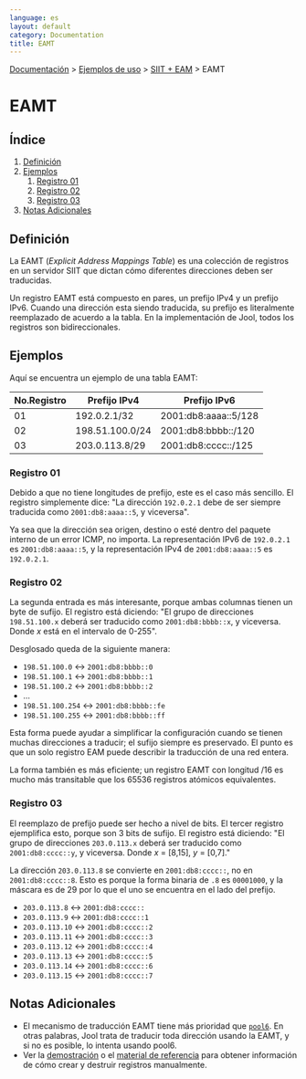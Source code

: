 ```yaml
---
language: es
layout: default
category: Documentation
title: EAMT
---
```


[Documentación](documentation.html) > [Ejemplos de uso](documentation.html#ejemplos-de-uso) > [SIIT + EAM](mod-run-eam.html) > EAMT

# EAMT

## Índice

1. [Definición](#definicin)
2. [Ejemplos](#ejemplos)
	1. [Registro 01](#registro-01)
	2. [Registro 02](#registro-02)
	3. [Registro 03](#registro-03)
3. [Notas Adicionales](#notas-adicionales)

## Definición

La EAMT (_Explicit Address Mappings Table_) es una colección de registros en un servidor SIIT que dictan cómo diferentes direcciones deben ser traducidas.

Un registro EAMT está compuesto en pares, un prefijo IPv4 y un prefijo IPv6. Cuando una dirección esta siendo traducida, su prefijo es literalmente reemplazado de acuerdo a la tabla. En la implementación de Jool, todos los registros son bidireccionales.

## Ejemplos

Aquí se encuentra un ejemplo de una tabla EAMT:

| No.Registro|   Prefijo IPv4  |     Prefijo IPv6     |
|----------- |-----------------|----------------------|
|    01      | 192.0.2.1/32    | 2001:db8:aaaa::5/128 |
|    02      | 198.51.100.0/24 | 2001:db8:bbbb::/120  |
|    03      | 203.0.113.8/29  | 2001:db8:cccc::/125  |

### Registro 01

Debido a que no tiene longitudes de prefijo, este es el caso más sencillo. El registro simplemente dice: "La dirección `192.0.2.1` debe de ser siempre traducida como `2001:db8:aaaa::5`, y viceversa".

Ya sea que la dirección sea origen, destino o esté dentro del paquete interno de un error ICMP, no importa. La representación IPv6 de `192.0.2.1` es `2001:db8:aaaa::5`, y la representación IPv4 de `2001:db8:aaaa::5` es `192.0.2.1`.

### Registro 02

La segunda entrada es más interesante, porque ambas columnas tienen un byte de sufijo. El registro está diciendo: "El grupo de direcciones `198.51.100.x` deberá ser traducido como `2001:db8:bbbb::x`, y viceversa. Donde _x_ está en el intervalo de 0-255".

Desglosado queda de la siguiente manera:

- `198.51.100.0` <-> `2001:db8:bbbb::0`
- `198.51.100.1` <-> `2001:db8:bbbb::1`
- `198.51.100.2` <-> `2001:db8:bbbb::2`
- ...
- `198.51.100.254` <-> `2001:db8:bbbb::fe`
- `198.51.100.255` <-> `2001:db8:bbbb::ff`

Esta forma puede ayudar a simplificar la configuración cuando se tienen muchas direcciones a traducir; el sufijo siempre es preservado. El punto es que un solo registro EAM puede describir la traducción de una red entera.

La forma también es más eficiente; un registro EAMT con longitud /16 es mucho más transitable que los 65536 registros atómicos equivalentes.

### Registro 03

El reemplazo de prefijo puede ser hecho a nivel de bits. El tercer registro ejemplifica esto, porque son 3 bits de sufijo. El registro está diciendo: "El grupo de direcciones `203.0.113.x` deberá ser traducido como `2001:db8:cccc::y`, y viceversa. Donde _x_ = [8,15], _y_ = [0,7]."

La dirección `203.0.113.8` se convierte en `2001:db8:cccc::`, no en `2001:db8:cccc::8`. Esto es porque la forma binaria de `.8` es `00001000`, y la máscara es de 29 por lo que el uno se encuentra en el lado del prefijo.

- `203.0.113.8` <-> `2001:db8:cccc::`
- `203.0.113.9` <-> `2001:db8:cccc::1`
- `203.0.113.10` <-> `2001:db8:cccc::2`
- `203.0.113.11` <-> `2001:db8:cccc::3`
- `203.0.113.12` <-> `2001:db8:cccc::4`
- `203.0.113.13` <-> `2001:db8:cccc::5`
- `203.0.113.14` <-> `2001:db8:cccc::6`
- `203.0.113.15` <-> `2001:db8:cccc::7`

## Notas Adicionales

* El mecanismo de traducción EAMT tiene más prioridad que [`pool6`](usr-flags-pool6.html). En otras palabras, Jool trata de traducir toda dirección usando la EAMT, y si no es posible, lo intenta usando pool6.
* Ver la [demostración](mod-run-eam.html) o el [material de referencia](usr-flags-eamt.html) para obtener información de cómo crear y destruir registros manualmente.

